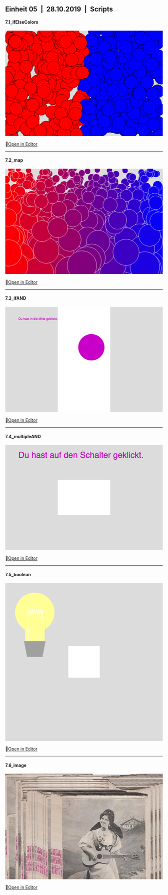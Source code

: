 ## Einheit 05&ensp;|&ensp;28.10.2019&ensp;|&ensp;Scripts

#### 7.1_ifElseColors

![Image 7.1](media/7_1.png)

🔗[Open in Editor](https://editor.p5js.org/trych/sketches/54xnzUq2q)

---

#### 7.2_map

![Image 7.2](media/7_2.png)

🔗[Open in Editor](https://editor.p5js.org/trych/sketches/VWZeZo_tY)

---

#### 7.3_ifAND

![Image 7.3](media/7_3.png)

🔗[Open in Editor](https://editor.p5js.org/trych/sketches/KIQB5YtSC)

---

#### 7.4_multipleAND

![Image 7.4](media/7_4.png)

🔗[Open in Editor](https://editor.p5js.org/trych/sketches/2fC6amGJg)

---

#### 7.5_boolean

![Image 7.5](media/7_5.png)

🔗[Open in Editor](https://editor.p5js.org/trych/sketches/x98j3nHCT)

---

#### 7.6_image

![Image 7.6](media/7_6.png)

🔗[Open in Editor](https://editor.p5js.org/trych/sketches/zhxXU5EzB)
